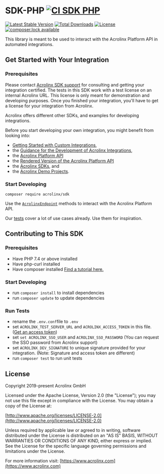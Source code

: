 # SDK-PHP [![CI SDK PHP](https://github.com/acrolinx/sdk-php/actions/workflows/main.yml/badge.svg)](https://github.com/acrolinx/sdk-php/actions/workflows/main.yml)

[![Latest Stable Version](https://poser.pugx.org/acrolinx/sdk/v/stable)](https://packagist.org/packages/acrolinx/sdk)
[![Total Downloads](https://poser.pugx.org/acrolinx/sdk/downloads)](https://packagist.org/packages/acrolinx/sdk)
[![License](https://poser.pugx.org/acrolinx/sdk/license)](https://packagist.org/packages/acrolinx/sdk)
[![composer.lock available](https://poser.pugx.org/acrolinx/sdk/composerlock)](https://packagist.org/packages/acrolinx/sdk)

This library is meant to be used to interact with the Acrolinx Platform API in automated integrations.

## Get Started with Your Integration

### Prerequisites

Please contact [Acrolinx SDK support](https://github.com/acrolinx/acrolinx-coding-guidance/blob/master/topics/sdk-support.md)
for consulting and getting your integration certified.
The tests in this SDK work with a test license on an internal Acrolinx URL.
This license is only meant for demonstration and developing purposes.
Once you finished your integration, you'll have to get a license for your integration from Acrolinx.
  
Acrolinx offers different other SDKs, and examples for developing integrations.

Before you start developing your own integration, you might benefit from looking into:

* [Getting Started with Custom Integrations](https://docs.acrolinx.com/customintegrations),
* the [Guidance for the Development of Acrolinx Integrations](https://github.com/acrolinx/acrolinx-coding-guidance),
* the [Acrolinx Platform API](https://github.com/acrolinx/platform-api)
* the [Rendered Version of the Acrolinx Platform API](https://acrolinxapi.docs.apiary.io/#)
* the [Acrolinx SDKs](https://github.com/acrolinx?q=sdk), and
* the [Acrolinx Demo Projects](https://github.com/acrolinx?q=demo).

### Start Developing

`composer require acrolinx/sdk`

Use the [`AcrolinxEndpoint`](api.md) methods to interact with the Acrolinx Platform API.

Our [tests](tests/AcrolinxEndpointTest.php) cover a lot of use cases already. Use them for inspiration.

## Contributing to This SDK

### Prerequisites

* Have PHP 7.4 or above installed
* Have php-curl installed
* Have composer installed [Find a tutorial here.](https://www.hostinger.com/tutorials/how-to-install-composer)

### Start Developing

* run `composer install` to install dependencies
* run `composer update` to update dependencies

### Run Tests

* rename the `.env.conf`file to `.env`
* set `ACROLINX_TEST_SERVER_URL` and `ACROLINX_ACCESS_TOKEN` in this file. ([Get an access token](https://docs.acrolinx.com/cli/latest/en/how-to/get-an-access-token))
* set `set ACROLINX_SSO_USER` and `ACROLINX_SSO_PASSWORD` (You can request the SSO password from Acrolinx support)
* set `ACROLINX_DEV_SIGNATURE` to unique signature provided for your integration. (Note: Signature and access token are different)
* run `composer test` to run unit tests

## License

Copyright 2019-present Acrolinx GmbH

Licensed under the Apache License, Version 2.0 (the "License");
you may not use this file except in compliance with the License.
You may obtain a copy of the License at:

[http://www.apache.org/licenses/LICENSE-2.0](http://www.apache.org/licenses/LICENSE-2.0)

Unless required by applicable law or agreed to in writing, software
distributed under the License is distributed on an "AS IS" BASIS,
WITHOUT WARRANTIES OR CONDITIONS OF ANY KIND, either express or implied.
See the License for the specific language governing permissions and
limitations under the License.

For more information visit: [https://www.acrolinx.com](https://www.acrolinx.com)
